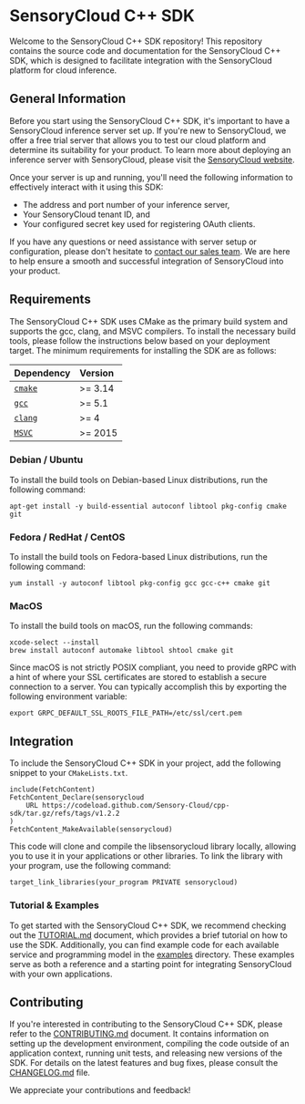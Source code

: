 # SensoryCloud C++ SDK

Welcome to the SensoryCloud C++ SDK repository! This repository contains the
source code and documentation for the SensoryCloud C++ SDK, which is designed
to facilitate integration with the SensoryCloud platform for cloud inference.

## General Information

Before you start using the SensoryCloud C++ SDK, it's important to have a
SensoryCloud inference server set up. If you're new to SensoryCloud, we offer
a free trial server that allows you to test our cloud platform and determine
its suitability for your product. To learn more about deploying an inference
server with SensoryCloud, please visit the [SensoryCloud website][trial].

Once your server is up and running, you'll need the following information to
effectively interact with it using this SDK:

-   The address and port number of your inference server,
-   Your SensoryCloud tenant ID, and
-   Your configured secret key used for registering OAuth clients.

If you have any questions or need assistance with server setup or
configuration, please don't hesitate to
[contact our sales team][sales]. We
are here to help ensure a smooth and successful integration of SensoryCloud
into your product.

[trial]: https://sensorycloud.ai/free-credits/
[sales]: https://sensorycloud.ai/resources/contact-us/

## Requirements

The SensoryCloud C++ SDK uses CMake as the primary build system and supports
the gcc, clang, and MSVC compilers. To install the necessary build tools,
please follow the instructions below based on your deployment target. The
minimum requirements for installing the SDK are as follows:

| Dependency       | Version |
|:-----------------|:--------|
| [`cmake`][cmake] | >= 3.14 |
| [`gcc`][gcc]     | >= 5.1  |
| [`clang`][clang] | >= 4    |
| [`MSVC`][MSVC]   | >= 2015 |

[cmake]: https://cmake.org/
[gcc]: https://gcc.gnu.org/
[clang]: https://clang.llvm.org/get_started.html
[MSVC]: https://visualstudio.microsoft.com/vs/features/cplusplus/

### Debian / Ubuntu

To install the build tools on Debian-based Linux distributions, run the
following command:

```shell
apt-get install -y build-essential autoconf libtool pkg-config cmake git
```

### Fedora / RedHat / CentOS

To install the build tools on Fedora-based Linux distributions, run the
following command:

```shell
yum install -y autoconf libtool pkg-config gcc gcc-c++ cmake git
```

### MacOS

To install the build tools on macOS, run the following commands:

```shell
xcode-select --install
brew install autoconf automake libtool shtool cmake git
```

Since macOS is not strictly POSIX compliant, you need to provide gRPC with a
hint of where your SSL certificates are stored to establish a secure
connection to a server. You can typically accomplish this by exporting the
following environment variable:

```shell
export GRPC_DEFAULT_SSL_ROOTS_FILE_PATH=/etc/ssl/cert.pem
```

<!--
### Windows

To install the build tools on Windows:

```shell
TODO
```
-->

## Integration

To include the SensoryCloud C++ SDK in your project, add the following snippet
to your `CMakeLists.txt`.

```shell
include(FetchContent)
FetchContent_Declare(sensorycloud
    URL https://codeload.github.com/Sensory-Cloud/cpp-sdk/tar.gz/refs/tags/v1.2.2
)
FetchContent_MakeAvailable(sensorycloud)
```

This code will clone and compile the libsensorycloud library locally, allowing
you to use it in your applications or other libraries. To link the library
with your program, use the following command:

```shell
target_link_libraries(your_program PRIVATE sensorycloud)
```

### Tutorial & Examples

To get started with the SensoryCloud C++ SDK, we recommend checking out the
[TUTORIAL.md](TUTORIAL.md) document, which provides a brief tutorial on how to
use the SDK. Additionally, you can find example code for each available
service and programming model in the [examples](examples) directory. These
examples serve as both a reference and a starting point for integrating
SensoryCloud with your own applications.

## Contributing

If you're interested in contributing to the SensoryCloud C++ SDK, please refer
to the [CONTRIBUTING.md](CONTRIBUTING.md) document. It contains information on
setting up the development environment, compiling the code outside of an
application context, running unit tests, and releasing new versions of the
SDK. For details on the latest features and bug fixes, please consult the
[CHANGELOG.md](CHANGELOG.md) file.

We appreciate your contributions and feedback!
